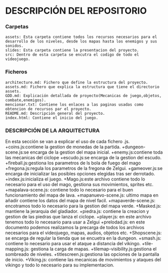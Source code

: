 # DESCRIPCIÓN DEL REPOSITORIO
### Carpetas

    assets: Esta carpeta contiene todos los recursos necesarios para el desarrollo de los niveles, desde los mapas hasta los enemigos y sus sonidos.
    slides: Esta carpeta contiene la presentacion del proyecto.
    src: Dentro de esta carpeta se encutra el codigo de todo el videojuego.

### Ficheros

    architecture.md: Fichero que define la estructura del proyecto.
    assets.md: Fichero que explica la estructura que tiene el directorio assets.
    GDD.md: Explicación detallada de proyecto(Mecanicas de juego,objetos, combate,enemigos).
    mencionar.txt: Contiene los enlaces a las paginas usadas como obtencion de recursos par el proyecto.
    README.md: Descripción general del proyecto.
    index.html: Contiene el inicio del juego.
### DESCRIPCIÓN DE LA ARQUITECTURA

En esta sección se van a explicar el uso de cada fichero .js.
+coins.js:contiene la gestion de monedas de la partida.
+dungeon-scene.js:se encarga de la gestion del mapa inicial.
+enemy.js:contiene toda las mecanicas del ciclope
+escudo.js:se encarga de la gestion del escudo.
+fireball.js:gestiona los parametros de ls bola de fuego del mago
+fregona.js:regula los parametros de la fregona de Zelgui.
+gameover.js:se encarga de inicializar las posibles opciones elegidas tras ser derrotado.
+index.js:inicializa el juego.
+Mago.js:este archivo contiene todo lo necesario para el uso del mago, gestiona sus movimientos, sprites etc.
+mapalava-scene.js: contiene todo lo necesario para el buen funcionamiento del mapa de lava.
+mapanuevo-scene.js: ultimo mapa en añadir contiene los datos del mapa de nivel facil.
+mapaverde-scene.js: encotramos todo lo necesario para la gestion del mapa verde.
+Masked.js: mantiene la jerarquia del gladiador.
+piedra.js: contiene la creacion y gestion de las piedras que lanza el ciclope.
+player.js: en este archivo tenemos todo lo necesario para usar a Zelgui
+prelodad.js: en este documento podemos realizamos la precarga de todos los archivos necesarios para el videojuego, mapas, audios, objetos etc.
+Shopscene.js: se encarga de regular la tienda que se encuetra en la dungeon.
+smash.js: contiene lo necesario para usar el ataque a distancia del vikingo.
+tile-mapping.js: gestiona la carga de mapas.
+tilemap-visibility.js:gestiona el sombreado de niveles.
+titlescreen.js:gestiona las opciones de la pantalla de inicio.
+Viking.js: contiene las mecanicas de movimientos y ataques del vikingo y todo lo necesario para su implementacion.

      

